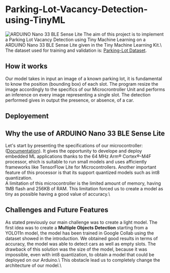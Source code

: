 # Parking-Lot-Vacancy-Detection-using-TinyML
![ARDUINO Nano 33 BLE Sense Lite](https://openelab.io/it/products/arduino-nano-33-ble-sense-rev2?srsltid=AfmBOoqw-nJ4OQg3ssJSOv1mM0mOdtYJ5Eg2hZMnd7zY7PWjhEIK72_Z)
The aim of this project is to implement a Parking Lot Vacancy Detection using Tiny Machine Learning on a ARDUINO Nano 33 BLE Sense Lite given in the Tiny Machine Learning Kit.\ 
The dataset used for training and validation is: [Parking-Lot Dataset](https://public.roboflow.com/object-detection/pklot/2).

## How it works
Our model takes in input an image of a known parking lot, it is fundamental to know the position (bounding box) of each slot. The program resize the image accordingly to the specifics of our Microcrontroller Unit and performs an inference on every image representing a single slot. The detection performed gives in output the presence, or absence, of a car. 

## Deployement

## Why the use of ARDUINO Nano 33 BLE Sense Lite
Let's start by presenting the specifications of our microcontroller: ([Documentation](https://docs.arduino.cc/hardware/nano-33-ble-sense/)). It gives the opportunity to develope and deploy embedded ML applications thanks to the 64 MHz Arm® Cortex®-M4F processor, ehich is suitable to run small models and uses afficiently frameworks like TensorFlow Lite for Microcontrollers. Another important feature of this processor is that its support quantized models such as int8 quantization.\
A limitation of this microcontroller is the limited amount of memory, having 1MB flash and 256KB of RAM. This limitation forced us to create a model as tiny as possible having a good value of accuracy.\

## Challenges and Future Features
As stated previously our main challenge was to create a light model. The first idea was to create a **Multiple Objects Detection** starting from a YOLO11n model, the model has been trained in Google Collab using the dataset showed in the introduction. We obtained good results in terms of accuracy, the model was able to detect cars as well as empty slots. The drawback of this solution was the size of the model, because it was impossible, even with int8 quantization, to obtain a model that could be deployed on our Arduino.\ 
This obstacle lead us to completely change the architecture of our model.\







